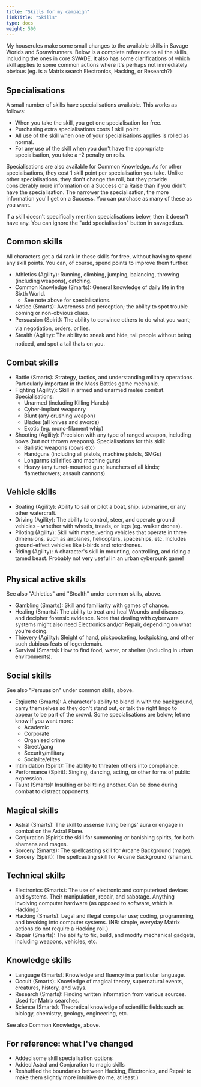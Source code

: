 ```yaml
---
title: "Skills for my campaign"
linkTitle: "Skills"
type: docs
weight: 500
---
```


My houserules make some small changes to the available skills in Savage Worlds and Sprawlrunners. Below is a complete reference to all the skills, including the ones in core SWADE. It also has some clarifications of which skill applies to some common actions where it's perhaps not immediately obvious (eg. is a Matrix search Electronics, Hacking, or Research?)

## Specialisations 

A small number of skills have specialisations available. This works as follows:

* When you take the skill, you get one specialisation for free.
* Purchasing extra specialisations costs 1 skill point.
* All use of the skill when one of your specialisations applies is rolled as normal.
* For any use of the skill when you don't have the appropriate specialisation, you take a -2 penalty on rolls.

Specialisations are also available for Common Knowledge. As for other specialisations, they cost 1 skill point per specialisation you take. Unlike other specialisations, they don't change the roll, but they provide considerably more information on a Success or a Raise than if you didn't have the specialisation. The narrower the specialisation, the more information you'll get on a Success. You can purchase as many of these as you want.

If a skill doesn't specifically mention specialisations below, then it doesn't  have any. You can ignore the "add specialisation" button in savaged.us.

## Common skills

All characters get a d4 rank in these skills for free, without having to spend any skill points. You can, of course, spend points to improve them further.

* Athletics (Agility): Running, climbing, jumping, balancing, throwing (including weapons), catching.
* Common Knowledge (Smarts): General knowledge of daily life in the Sixth World.
  * See note above for specialisations.
* Notice (Smarts): Awareness and perception; the ability to spot trouble coming or non-obvious clues.
* Persuasion (Spirit): The ability to convince others to do what you want; via negotiation, orders, or lies.
* Stealth (Agility): The ability to sneak and hide, tail people without being noticed, and spot a tail thats on you.

## Combat skills

* Battle (Smarts): Strategy, tactics, and understanding military operations. Particularly important in the Mass Battles game mechanic.
* Fighting (Agility): Skill in armed and unarmed melee combat. Specialisations:
	* Unarmed (including Killing Hands)
	* Cyber-implant weaponry
	* Blunt (any crushing weapon)
	* Blades (all knives and swords)
	* Exotic (eg. mono-filament whip)
* Shooting (Agility): Precision with any type of ranged weapon, including bows (but not thrown weapons). Specialisations for this skill: 
  * Ballistic weapons (bows etc)
  * Handguns (including all pistols, machine pistols, SMGs)
  * Longarms (all rifles and machine guns)
  * Heavy (any turret-mounted gun; launchers of all kinds; flamethrowers; assault cannons)

## Vehicle skills

* Boating (Agility): Ability to sail or pilot a boat, ship, submarine, or any other watercraft.
* Driving (Agility): The ability to control, steer, and operate ground vehicles - whether with wheels, treads, or legs (eg. walker drones).
* Piloting (Agility): Skill with maneuvering vehicles that operate in three dimensions, such as airplanes, helicopters, spaceships, etc. Includes ground-effect vehicles like t-birds and rotordrones.
* Riding (Agility): A character's skill in mounting, controlling, and riding a tamed beast. Probably not very useful in an urban cyberpunk game! 

## Physical active skills

See also "Athletics" and "Stealth" under common skills, above.

* Gambling (Smarts): Skill and familiarity with games of chance. 
* Healing (Smarts): The ability to treat and heal Wounds and diseases, and decipher forensic evidence. Note that dealing with cyberware systems might also need Electronics and/or Repair, depending on what you're doing.
* Thievery (Agility): Sleight of hand, pickpocketing, lockpicking, and other such dubious feats of legerdemain.
* Survival (Smarts): How to find food, water, or shelter (including in urban environments).

## Social skills

See also "Persuasion" under common skills, above.

*  Etqiuette (Smarts): A character's ability to blend in with the background, carry themselves so they don't stand out, or talk the right lingo to appear to be part of the crowd. Some specialisations are below; let me know if you want more:
	 * Academic
	 * Corporate
   * Organised crime
   * Street/gang
   * Security/military  
   * Socialite/elites
*  Intimidation (Spirit): The ability to threaten others into compliance. 
*  Performance (Spirit): Singing, dancing, acting, or other forms of public expression.
*  Taunt (Smarts): Insulting or belittling another. Can be done during combat to distract opponents.

## Magical skills

* Astral (Smarts): The skill to assense living beings' aura or engage in combat on the Astral Plane.
* Conjuration (Spirit): the skill for summoning or banishing spirits, for both shamans and mages.
* Sorcery (Smarts): The spellcasting skill for Arcane Background (mage).
* Sorcery (Spirit): The spellcasting skill for Arcane Background (shaman).

## Technical skills

*  Electronics (Smarts): The use of electronic and computerised devices and systems. Their manipulation, repair, and sabotage. Anything involving computer hardware (as opposed to software, which is Hacking.) 
*  Hacking (Smarts): Legal and illegal computer use; coding, programming, and breaking into computer systems. (NB: simple, everyday Matrix actions do not require a Hacking roll.)
*  Repair (Smarts): The ability to fix, build, and modify mechanical gadgets, including weapons, vehicles, etc.

## Knowledge skills

*  Language (Smarts): Knowledge and fluency in a particular language. 
*  Occult (Smarts): Knowledge of magical theory, supernatural events, creatures, history, and ways.
*  Research (Smarts): Finding written information from various sources. Used for Matrix searches.
*  Science (Smarts): Theoretical knowledge of scientific fields such as biology, chemistry, geology, engineering, etc.

See also Common Knowledge, above.

## For reference: what I've changed

* Added some skill specialisation options
* Added Astral and Conjuration to magic skills
* Reshuffled the boundaries between Hacking, Electronics, and Repair to make them slightly more intuitive (to me, at least.)
